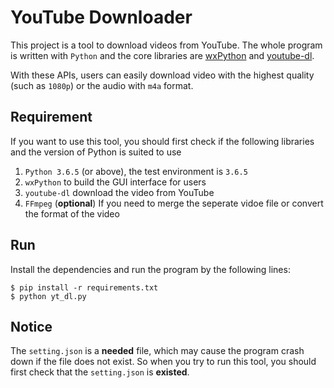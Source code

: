 # YouTube Downloader
This project is a tool to download videos from YouTube. The whole program is written with `Python` and the core libraries are [wxPython](https://wxpython.org) and [youtube-dl](https://ytdl-org.github.io/youtube-dl/index.html).  

With these APIs, users can easily download video with the highest quality (such as `1080p`) or the audio with `m4a` format. 

## Requirement
If you want to use this tool, you should first check if the following libraries and the version of Python is suited to use
1. `Python 3.6.5` (or above), the test environment is `3.6.5`
2. `wxPython` to build the GUI interface for users
3. `youtube-dl` download the video from YouTube
4. `FFmpeg` (**optional**) If you need to merge the seperate vidoe file or convert the format of the video

## Run
Install the dependencies and run the program by the following lines:

```shell
$ pip install -r requirements.txt
$ python yt_dl.py
```

## Notice 
The `setting.json` is a **needed** file, which may cause the program crash down if the file does not exist. So when you try to run this tool, you should first check that the `setting.json` is **existed**. 
